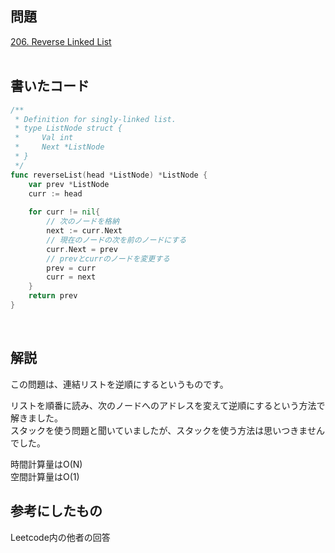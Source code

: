 ## 問題  
[206. Reverse Linked List](https://leetcode.com/problems/reverse-linked-list/)  
<br>
## 書いたコード
```go
/**
 * Definition for singly-linked list.
 * type ListNode struct {
 *     Val int
 *     Next *ListNode
 * }
 */
func reverseList(head *ListNode) *ListNode {
    var prev *ListNode
    curr := head
    
    for curr != nil{
        // 次のノードを格納
        next := curr.Next
        // 現在のノードの次を前のノードにする
        curr.Next = prev
        // prevとcurrのノードを変更する
        prev = curr
        curr = next
    }
    return prev    
}
```
<br>

## 解説  
この問題は、連結リストを逆順にするというものです。  

リストを順番に読み、次のノードへのアドレスを変えて逆順にするという方法で解きました。  
スタックを使う問題と聞いていましたが、スタックを使う方法は思いつきませんでした。  

時間計算量はO(N)  
空間計算量はO(1)


## 参考にしたもの  
Leetcode内の他者の回答